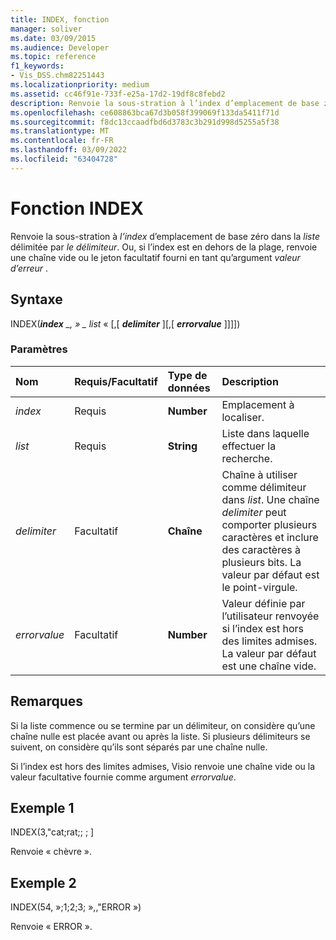 ```yaml
---
title: INDEX, fonction
manager: soliver
ms.date: 03/09/2015
ms.audience: Developer
ms.topic: reference
f1_keywords:
- Vis_DSS.chm82251443
ms.localizationpriority: medium
ms.assetid: cc46f91e-733f-e25a-17d2-19df8c8febd2
description: Renvoie la sous-stration à l’index d’emplacement de base zéro dans la liste délimitée par le délimiteur. Ou, si l’index est en dehors de la plage, renvoie une chaîne vide ou le jeton facultatif fourni en tant qu’argument valeur d’erreur.
ms.openlocfilehash: ce608863bca67d3b058f399069f133da5411f71d
ms.sourcegitcommit: f8dc13ccaadfbd6d3783c3b291d998d5255a5f38
ms.translationtype: MT
ms.contentlocale: fr-FR
ms.lasthandoff: 03/09/2022
ms.locfileid: "63404728"
---
```

# <a name="index-function"></a>Fonction INDEX

Renvoie la sous-stration à _l’index_ d’emplacement de base zéro dans la _liste_ délimitée par _le délimiteur_. Ou, si l’index est en dehors de la plage, renvoie une chaîne vide ou le jeton facultatif fourni en tant qu’argument _valeur d’erreur_ .
  
## <a name="syntax"></a>Syntaxe

INDEX(***index** _, » _ *_list_** « [,[ **_delimiter_** ][,[ **_errorvalue_** ]]]])
  
### <a name="parameters"></a>Paramètres

|**Nom**|**Requis/Facultatif**|**Type de données**|**Description**|
|:-----|:-----|:-----|:-----|
| _index_ <br/> |Requis  <br/> |**Number** <br/> |Emplacement à localiser. |
| _list_ <br/> |Requis  <br/> |**String** <br/> |Liste dans laquelle effectuer la recherche. |
| _delimiter_ <br/> |Facultatif  <br/> |**Chaîne** <br/> | Chaîne à utiliser comme délimiteur dans _list_. Une chaîne _delimiter_ peut comporter plusieurs caractères et inclure des caractères à plusieurs bits. La valeur par défaut est le point-virgule. |
| _errorvalue_ <br/> |Facultatif  <br/> |**Number** <br/> | Valeur définie par l’utilisateur renvoyée si l’index est hors des limites admises. La valeur par défaut est une chaîne vide. |

## <a name="remarks"></a>Remarques

Si la liste commence ou se termine par un délimiteur, on considère qu’une chaîne nulle est placée avant ou après la liste. Si plusieurs délimiteurs se suivent, on considère qu’ils sont séparés par une chaîne nulle.
  
Si l’index est hors des limites admises, Visio renvoie une chaîne vide ou la valeur facultative fournie comme argument _errorvalue_.
  
## <a name="example-1"></a>Exemple 1

INDEX(3,"cat;rat;; ; ]
  
Renvoie « chèvre ».
  
## <a name="example-2"></a>Exemple 2

INDEX(54, »;1;2;3; »,,"ERROR »)
  
Renvoie « ERROR ».
  